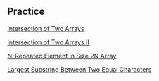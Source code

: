 ## Practice

[Intersection of Two Arrays](https://github.com/nghoanglong/DataStructures-Algorithms-CheatSheet/blob/master/10%20HASH%20TABLE/intersec_2_arrays.py)

[Intersection of Two Arrays II](https://github.com/nghoanglong/DataStructures-Algorithms-CheatSheet/blob/master/10%20HASH%20TABLE/intersec_2_arrays_2.py)

[N-Repeated Element in Size 2N Array](https://github.com/nghoanglong/DataStructures-Algorithms-CheatSheet/blob/master/10%20HASH%20TABLE/n_repeated_time.py)

[Largest Substring Between Two Equal Characters](https://github.com/nghoanglong/DataStructures-Algorithms-CheatSheet/blob/master/10%20HASH%20TABLE/largest_substring.py)
